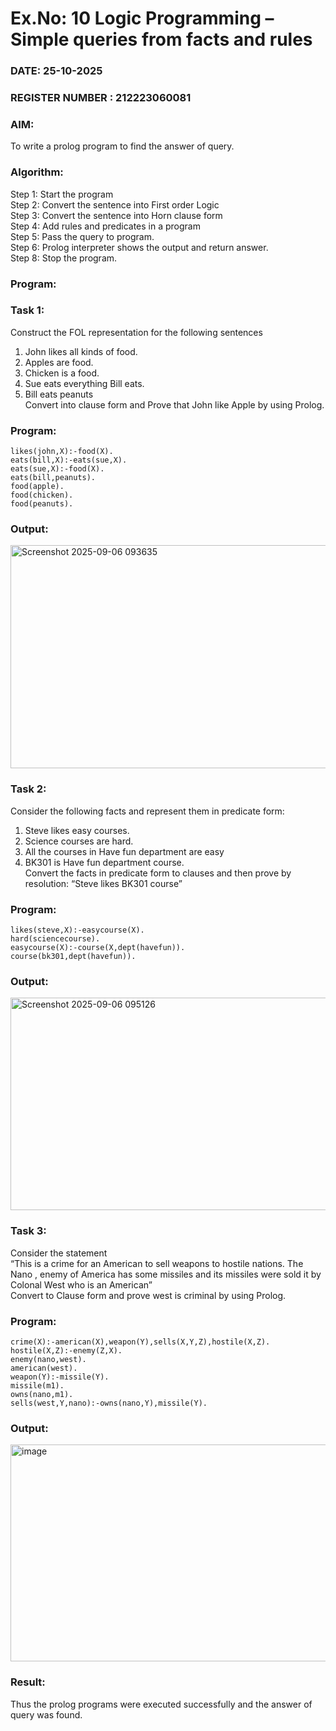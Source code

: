 # Ex.No: 10 Logic Programming – Simple queries from facts and rules
### DATE: 25-10-2025
### REGISTER NUMBER : 212223060081
### AIM:
To write a prolog program to find the answer of query.
### Algorithm:
Step 1: Start the program <br>
Step 2: Convert the sentence into First order Logic <br>
Step 3: Convert the sentence into Horn clause form <br>
Step 4: Add rules and predicates in a program <br>
Step 5: Pass the query to program. <br>
Step 6: Prolog interpreter shows the output and return answer. <br>
Step 8: Stop the program.
### Program:
### Task 1:
Construct the FOL representation for the following sentences <br>
1. John likes all kinds of food. <br>
2. Apples are food. <br>
3. Chicken is a food. <br>
4. Sue eats everything Bill eats. <br>
5. Bill eats peanuts <br>
Convert into clause form and Prove that John like Apple by using Prolog. <br>
### Program:
```
likes(john,X):-food(X).
eats(bill,X):-eats(sue,X).
eats(sue,X):-food(X).
eats(bill,peanuts).
food(apple).
food(chicken).
food(peanuts).

```

### Output:

<img width="939" height="357" alt="Screenshot 2025-09-06 093635" src="https://github.com/user-attachments/assets/e4d8ae15-35b4-4928-85ca-8b9083eb1b34" />


### Task 2:
Consider the following facts and represent them in predicate form: <br>
1. Steve likes easy courses. <br>
2. Science courses are hard. <br>
3. All the courses in Have fun department are easy <br>
4. BK301 is Have fun department course.<br>
Convert the facts in predicate form to clauses and then prove by resolution: “Steve likes BK301 course”<br>

### Program:
```
likes(steve,X):-easycourse(X).
hard(sciencecourse).
easycourse(X):-course(X,dept(havefun)).
course(bk301,dept(havefun)).
```

### Output:

<img width="929" height="340" alt="Screenshot 2025-09-06 095126" src="https://github.com/user-attachments/assets/df48c947-94f5-45a6-8b7e-21ef16d53bb8" />


### Task 3:
Consider the statement <br>
“This is a crime for an American to sell weapons to hostile nations. The Nano , enemy of America has some missiles and its missiles were sold it by Colonal West who is an American” <br>
Convert to Clause form and prove west is criminal by using Prolog.<br>
### Program:
```
crime(X):-american(X),weapon(Y),sells(X,Y,Z),hostile(X,Z).
hostile(X,Z):-enemy(Z,X).
enemy(nano,west).
american(west).
weapon(Y):-missile(Y).
missile(m1).
owns(nano,m1).
sells(west,Y,nano):-owns(nano,Y),missile(Y).
```

### Output:

<img width="935" height="347" alt="image" src="https://github.com/user-attachments/assets/83cdb8c0-ff14-42de-b502-a6492f95f1ee" />


### Result:
Thus the prolog programs were executed successfully and the answer of query was found.
